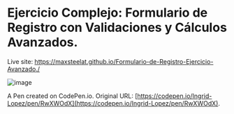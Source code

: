 # Ejercicio Complejo: Formulario de Registro con Validaciones y Cálculos Avanzados.

Live site:
  https://maxsteelat.github.io/Formulario-de-Registro-Ejercicio-Avanzado./


  ![image](https://github.com/user-attachments/assets/80874447-3d7d-45f4-930a-5c36a59da7b4)



A Pen created on CodePen.io. Original URL: [https://codepen.io/Ingrid-Lopez/pen/RwXWOdX](https://codepen.io/Ingrid-Lopez/pen/RwXWOdX).

